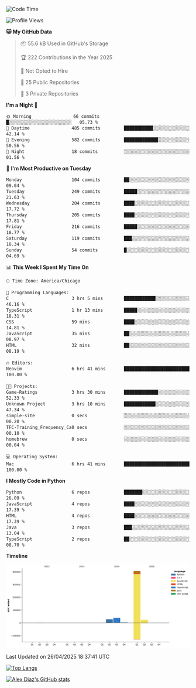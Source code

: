 <!--START_SECTION:waka-->
![Code Time](http://img.shields.io/badge/Code%20Time-19%20hrs%201%20min-blue)

![Profile Views](http://img.shields.io/badge/Profile%20Views-3-blue)

**🐱 My GitHub Data** 

> 📦 55.6 kB Used in GitHub's Storage 
 > 
> 🏆 222 Contributions in the Year 2025
 > 
> 🚫 Not Opted to Hire
 > 
> 📜 25 Public Repositories 
 > 
> 🔑 3 Private Repositories 
 > 
**I'm a Night 🦉** 

```text
🌞 Morning                66 commits          █░░░░░░░░░░░░░░░░░░░░░░░░   05.73 % 
🌆 Daytime                485 commits         ███████████░░░░░░░░░░░░░░   42.14 % 
🌃 Evening                582 commits         █████████████░░░░░░░░░░░░   50.56 % 
🌙 Night                  18 commits          ░░░░░░░░░░░░░░░░░░░░░░░░░   01.56 % 
```
📅 **I'm Most Productive on Tuesday** 

```text
Monday                   104 commits         ██░░░░░░░░░░░░░░░░░░░░░░░   09.04 % 
Tuesday                  249 commits         █████░░░░░░░░░░░░░░░░░░░░   21.63 % 
Wednesday                204 commits         ████░░░░░░░░░░░░░░░░░░░░░   17.72 % 
Thursday                 205 commits         ████░░░░░░░░░░░░░░░░░░░░░   17.81 % 
Friday                   216 commits         █████░░░░░░░░░░░░░░░░░░░░   18.77 % 
Saturday                 119 commits         ███░░░░░░░░░░░░░░░░░░░░░░   10.34 % 
Sunday                   54 commits          █░░░░░░░░░░░░░░░░░░░░░░░░   04.69 % 
```


📊 **This Week I Spent My Time On** 

```text
🕑︎ Time Zone: America/Chicago

💬 Programming Languages: 
C                        3 hrs 5 mins        ████████████░░░░░░░░░░░░░   46.16 % 
TypeScript               1 hr 13 mins        █████░░░░░░░░░░░░░░░░░░░░   18.31 % 
CSS                      59 mins             ████░░░░░░░░░░░░░░░░░░░░░   14.81 % 
JavaScript               35 mins             ██░░░░░░░░░░░░░░░░░░░░░░░   08.97 % 
HTML                     32 mins             ██░░░░░░░░░░░░░░░░░░░░░░░   08.19 % 

🔥 Editors: 
Neovim                   6 hrs 41 mins       █████████████████████████   100.00 % 

🐱‍💻 Projects: 
Game-Ratings             3 hrs 30 mins       █████████████░░░░░░░░░░░░   52.33 % 
Unknown Project          3 hrs 10 mins       ████████████░░░░░░░░░░░░░   47.34 % 
simple-site              0 secs              ░░░░░░░░░░░░░░░░░░░░░░░░░   00.20 % 
TFC-Training_Frequency_Ca0 secs              ░░░░░░░░░░░░░░░░░░░░░░░░░   00.10 % 
homebrew                 0 secs              ░░░░░░░░░░░░░░░░░░░░░░░░░   00.04 % 

💻 Operating System: 
Mac                      6 hrs 41 mins       █████████████████████████   100.00 % 
```

**I Mostly Code in Python** 

```text
Python                   6 repos             ███████░░░░░░░░░░░░░░░░░░   26.09 % 
JavaScript               4 repos             ████░░░░░░░░░░░░░░░░░░░░░   17.39 % 
HTML                     4 repos             ████░░░░░░░░░░░░░░░░░░░░░   17.39 % 
Java                     3 repos             ███░░░░░░░░░░░░░░░░░░░░░░   13.04 % 
TypeScript               2 repos             ██░░░░░░░░░░░░░░░░░░░░░░░   08.70 % 
```



**Timeline**

![Lines of Code chart](https://raw.githubusercontent.com/imloadinqqq/imloadinqqq/main/assets/bar_graph.png)


 Last Updated on 26/04/2025 18:37:41 UTC
<!--END_SECTION:waka-->

[![Top Langs](https://github-readme-stats.vercel.app/api/top-langs/?username=imloadinqqq)](https://github.com/anuraghazra/github-readme-stats)

[![Alex Diaz's GitHub stats](https://github-readme-stats.vercel.app/api?username=imloadinqqq&show_icons=true&theme=gradient)](https://github.com/anuraghazra/github-readme-stats)
